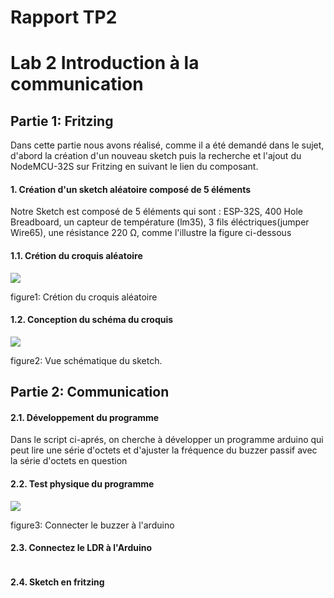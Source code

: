 <b><h1> Rapport TP2 </h1></b>

<h1>Lab 2 Introduction à la communication</h1>

<b><h2> Partie 1: Fritzing </h2></b>
<p> Dans cette partie nous avons réalisé, comme il a été demandé dans le sujet, d'abord la création d'un nouveau sketch puis la recherche et l'ajout du NodeMCU-32S sur Fritzing en suivant le lien du composant.</p>
<h4>1. Création d'un sketch aléatoire composé de 5 éléments</h4>
<p> Notre Sketch est composé de 5 éléments qui sont : ESP-32S, 400 Hole Breadboard, un capteur de température (lm35), 3 fils éléctriques(jumper Wire65), une résistance 220 Ω, comme l'illustre la figure ci-dessous</p>
<h4>1.1. Crétion du croquis aléatoire</h4>
<img src="https://github.com/institut-galilee/2020-smart-box/blob/master/lab/2/sketch.png"/>
<p> figure1: Crétion du croquis aléatoire <p/>

<h4>1.2. Conception du schéma du croquis</h4>
<img src="https://github.com/institut-galilee/2020-smart-box/blob/master/lab/2/schematic.png"/>
<P> figure2: Vue schématique du sketch.<P/>


<b><h2>Partie 2: Communication </h2></b>
<h4>2.1. Développement du programme</h4>
<p>Dans le script ci-aprés, on cherche à développer un programme arduino qui peut lire une série d'octets et d'ajuster la fréquence du buzzer passif avec la série d'octets en question</p>
<script src="https://github.com/institut-galilee/2020-smart-box/blob/master/lab/2/code1.ino"></script>

<h4>2.2. Test physique du programme</h4>
<img src="https://github.com/institut-galilee/2020-smart-box/blob/master/lab/2/buzzerPassif.jpg"/>
 <P>figure3: Connecter le buzzer à l'arduino<P/>
 
 <h4>2.3. Connectez le LDR à l'Arduino</h4>
<img src=""/>
<P> <P/>
 
 <h4>2.4. Sketch en fritzing</h4>
 <img src=""/>
<P> <P/>
